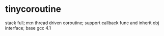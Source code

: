 # tinycoroutine
stack full; m:n thread driven coroutine; support callback func and inherit obj interface; base gcc 4.1
